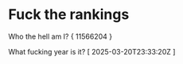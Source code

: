 # Fuck the rankings

Who the hell am I?
{ 11566204 }

What fucking year is it?
[ 2025-03-20T23:33:20Z ]
